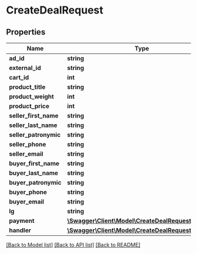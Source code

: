 # CreateDealRequest

## Properties
Name | Type | Description | Notes
------------ | ------------- | ------------- | -------------
**ad_id** | **string** |  | [optional] 
**external_id** | **string** |  | [optional] 
**cart_id** | **int** |  | 
**product_title** | **string** |  | [optional] 
**product_weight** | **int** |  | [optional] 
**product_price** | **int** |  | [optional] 
**seller_first_name** | **string** |  | [optional] 
**seller_last_name** | **string** |  | [optional] 
**seller_patronymic** | **string** |  | [optional] 
**seller_phone** | **string** |  | [optional] 
**seller_email** | **string** |  | [optional] 
**buyer_first_name** | **string** |  | [optional] 
**buyer_last_name** | **string** |  | [optional] 
**buyer_patronymic** | **string** |  | [optional] 
**buyer_phone** | **string** |  | [optional] 
**buyer_email** | **string** |  | [optional] 
**lg** | **string** |  | [optional] 
**payment** | [**\Swagger\Client\Model\CreateDealRequestPayment**](CreateDealRequestPayment.md) |  | [optional] 
**handler** | [**\Swagger\Client\Model\CreateDealRequestHandler**](CreateDealRequestHandler.md) |  | [optional] 

[[Back to Model list]](../README.md#documentation-for-models) [[Back to API list]](../README.md#documentation-for-api-endpoints) [[Back to README]](../README.md)


